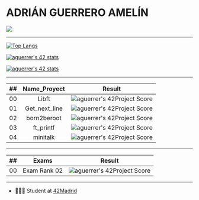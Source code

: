 # ADRIÁN GUERRERO AMELÍN

<a href="https://www.linkedin.com/in/adrian-guerrero-amelin/">
    <img src="https://img.shields.io/badge/LinkedIn-0077B5?style=for-the-badge&logo=linkedin&logoColor=white"/> 
    
---
  [![Top Langs](https://github-readme-stats.vercel.app/api/top-langs/?username=adrihamel&layout=compact&theme=nord&langs_count=10&hide=php)](https://github.com/anuraghazra/github-readme-stats)
  
  
  [![aguerrer's 42 stats](https://badge42.herokuapp.com/api/stats/aguerrer?cursus=C%20Piscine)](https://github.com/JaeSeoKim/badge42)

  [![aguerrer's 42 stats](https://badge42.herokuapp.com/api/stats/aguerrer?privacyEmail=true)](https://github.com/JaeSeoKim/badge42)

---
    
|  ##  |			Name_Proyect				| Result |
|:----:|:----------------:|:------:|
|  00  |Libft			  | ![aguerrer's 42Project Score](https://badge42.herokuapp.com/api/project/aguerrer/Libft)        |  
|  01  |Get_next_line     | ![aguerrer's 42Project Score](https://badge42.herokuapp.com/api/project/aguerrer/get_next_line)|
|  02  |born2beroot	      | ![aguerrer's 42Project Score](https://badge42.herokuapp.com/api/project/aguerrer/Born2beroot)  |
|  03  |ft_printf         | ![aguerrer's 42Project Score](https://badge42.herokuapp.com/api/project/aguerrer/ft_printf)    |
|  04  |minitalk          | ![aguerrer's 42Project Score](https://badge42.herokuapp.com/api/project/aguerrer/minitalk)     |

---
    
|  ##  |			Exams				| Result |
|:----:|:----------------:|:------:|
|  00  |Exam Rank 02      | ![aguerrer's 42Project Score](https://badge42.herokuapp.com/api/project/aguerrer/ft_printf)    |  


---
    
  
  * 👨🏼‍🎓 Student at [42Madrid](https://42madrid.com/)
